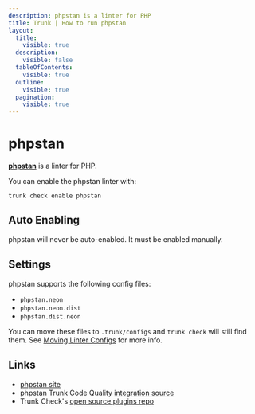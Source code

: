```yaml
---
description: phpstan is a linter for PHP
title: Trunk | How to run phpstan
layout:
  title:
    visible: true
  description:
    visible: false
  tableOfContents:
    visible: true
  outline:
    visible: true
  pagination:
    visible: true
---
```


# phpstan

[**phpstan**](https://phpstan.org/) is a linter for PHP.

You can enable the phpstan linter with:

```shell
trunk check enable phpstan
```

## Auto Enabling

phpstan will never be auto-enabled. It must be enabled manually.

## Settings

phpstan supports the following config files:
* `phpstan.neon`
* `phpstan.neon.dist`
* `phpstan.dist.neon`

You can move these files to `.trunk/configs` and `trunk check` will still find them. See [Moving Linter Configs](..#moving-linter-configs) for more info.




## Links

- [phpstan site](https://phpstan.org/)
- phpstan Trunk Code Quality [integration source](https://github.com/trunk-io/plugins/tree/main/linters/phpstan)
- Trunk Check's [open source plugins repo](https://github.com/trunk-io/plugins/tree/main)
